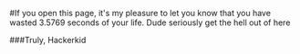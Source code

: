 #If you open this page, it's my pleasure to let you know that you have wasted 3.5769 seconds of your life. Dude seriously get the hell out of here

###Truly, Hackerkid
